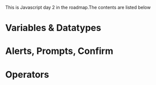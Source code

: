 This is Javascript day 2 in the roadmap.The contents are listed below
  # Variables & Datatypes
  # Alerts, Prompts, Confirm
  # Operators 